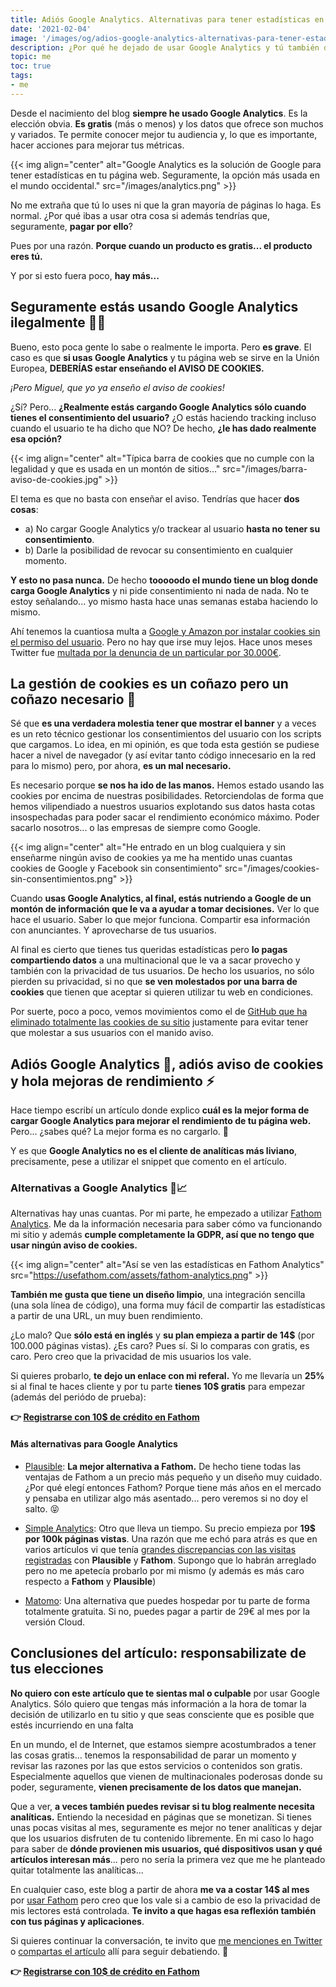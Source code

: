 ```yaml
---
title: Adiós Google Analytics. Alternativas para tener estadísticas en tu web
date: '2021-02-04'
image: '/images/og/adios-google-analytics-alternativas-para-tener-estadisticas-en-tu-web.png'
description: ¿Por qué he dejado de usar Google Analytics y tú también deberías? Además, te doy algunas alternativas que puedes utilizar en su lugar
topic: me
toc: true
tags:
- me
---
```


Desde el nacimiento del blog **siempre he usado Google Analytics**. Es la elección obvia. **Es gratis** (más o menos) y los datos que ofrece son muchos y variados. Te permite conocer mejor tu audiencia y, lo que es importante, hacer acciones para mejorar tus métricas.

{{< img align="center" alt="Google Analytics es la solución de Google para tener estadísticas en tu página web. Seguramente, la opción más usada en el mundo occidental." src="/images/analytics.png" >}}

No me extraña que tú lo uses ni que la gran mayoría de páginas lo haga. Es normal. ¿Por qué ibas a usar otra cosa si además tendrías que, seguramente, **pagar por ello**?

Pues por una razón. **Porque cuando un producto es gratis... el producto eres tú.**

Y por si esto fuera poco, **hay más...**

## Seguramente estás usando Google Analytics ilegalmente 👮‍♂️

Bueno, esto poca gente lo sabe o realmente le importa. Pero **es grave**. El caso es que **si usas Google Analytics** y tu página web se sirve en la Unión Europea, **DEBERÍAS estar enseñando el AVISO DE COOKIES.**

*¡Pero Miguel, que yo ya enseño el aviso de cookies!*

¿Sí? Pero... **¿Realmente estás cargando Google Analytics sólo cuando tienes el consentimiento del usuario?** ¿O estás haciendo tracking incluso cuando el usuario te ha dicho que NO? De hecho, **¿le has dado realmente esa opción?**

{{< img align="center" alt="Típica barra de cookies que no cumple con la legalidad y que es usada en un montón de sitios..." src="/images/barra-aviso-de-cookies.jpg" >}}

El tema es que no basta con enseñar el aviso. Tendrías que hacer **dos cosas**:

* a) No cargar Google Analytics y/o trackear al usuario **hasta no tener su consentimiento**.
* b) Darle la posibilidad de revocar su consentimiento en cualquier momento.

**Y esto no pasa nunca.** De hecho **tooooodo el mundo tiene un blog donde carga Google Analytics** y ni pide consentimiento ni nada de nada. No te estoy señalando... yo mismo hasta hace unas semanas estaba haciendo lo mismo.

Ahí tenemos la cuantiosa multa a [Google y Amazon por instalar cookies sin el permiso del usuario](https://twitter.com/CNIL/status/1336931161621327872). Pero no hay que irse muy lejos. Hace unos meses Twitter fue [multada por la denuncia de un particular por 30.000€](https://confilegal.com/20200611-proteccion-de-datos-multa-a-twitter-con-30-000-euros-por-una-infraccion-leve-en-su-politica-de-cookies/).

## La gestión de cookies es un coñazo pero un coñazo necesario 🛑

Sé que **es una verdadera molestia tener que mostrar el banner** y a veces es un reto técnico gestionar los consentimientos del usuario con los scripts que cargamos. Lo idea, en mi opinión, es que toda esta gestión se pudiese hacer a nivel de navegador (y así evitar tanto código innecesario en la red para lo mismo) pero, por ahora, **es un mal necesario.**

Es necesario porque **se nos ha ido de las manos.** Hemos estado usando las cookies por encima de nuestras posibilidades. Retorciendolas de forma que hemos vilipendiado a nuestros usuarios explotando sus datos hasta cotas insospechadas para poder sacar el rendimiento económico máximo. Poder sacarlo nosotros... o las empresas de siempre como Google.

{{< img align="center" alt="He entrado en un blog cualquiera y sin enseñarme ningún aviso de cookies ya me ha mentido unas cuantas cookies de Google y Facebook sin consentimiento" src="/images/cookies-sin-consentimientos.png" >}}

Cuando **usas Google Analytics, al final, estás nutriendo a Google de un montón de información que le va a ayudar a tomar decisiones.** Ver lo que hace el usuario. Saber lo que mejor funciona. Compartir esa información con anunciantes. Y aprovecharse de tus usuarios.

Al final es cierto que tienes tus queridas estadísticas pero **lo pagas compartiendo datos** a una multinacional que le va a sacar provecho y también con la privacidad de tus usuarios. De hecho los usuarios, no sólo pierden su privacidad, si no que **se ven molestados por una barra de cookies** que tienen que aceptar si quieren utilizar tu web en condiciones.

Por suerte, poco a poco, vemos movimientos como el de [GitHub que ha eliminado totalmente las cookies de su sitio](https://github.blog/2020-12-17-no-cookie-for-you/) justamente para evitar tener que molestar a sus usuarios con el manido aviso.

## Adiós Google Analytics 👋, adiós aviso de cookies y hola mejoras de rendimiento ⚡

Hace tiempo escribí un artículo donde explico **cuál es la mejor forma de cargar Google Analytics para mejorar el rendimiento de tu página web.** Pero... ¿sabes qué? La mejor forma es no cargarlo. 🤣

Y es que **Google Analytics no es el cliente de analíticas más liviano**, precisamente, pese a utilizar el snippet que comento en el artículo.

### Alternativas a Google Analytics 🔀📈

Alternativas hay unas cuantas. Por mi parte, he empezado a utilizar [Fathom Analytics](https://usefathom.com/ref/8C8RPY). Me da la información necesaria para saber cómo va funcionando mi sitio y además **cumple completamente la GDPR, así que no tengo que usar ningún aviso de cookies.**

{{< img align="center" alt="Así se ven las estadísticas en Fathom Analytics" src="https://usefathom.com/assets/fathom-analytics.png" >}}

**También me gusta que tiene un diseño limpio**, una integración sencilla (una sola línea de código), una forma muy fácil de compartir las estadísticas a partir de una URL, un muy buen rendimiento.

¿Lo malo? Que **sólo está en inglés** y **su plan empieza a partir de 14$** (por 100.000 páginas vistas). ¿Es caro? Pues sí. Si lo comparas con gratis, es caro. Pero creo que la privacidad de mis usuarios los vale.

Si quieres probarlo, **te dejo un enlace con mi referal.** Yo me llevaría un **25%** si al final te haces cliente y por tu parte **tienes 10$ gratis** para empezar (además del periódo de prueba):

**👉 [Registrarse con 10$ de crédito en Fathom](https://usefathom.com/ref/8C8RPY)**

#### Más alternativas para Google Analytics

* [Plausible](https://plausible.io/): **La mejor alternativa a Fathom.** De hecho tiene todas las ventajas de Fathom a un precio más pequeño y un diseño muy cuidado. ¿Por qué elegí entonces Fathom? Porque tiene más años en el mercado y pensaba en utilizar algo más asentado... pero veremos si no doy el salto. 😝

* [Simple Analytics](https://simpleanalytics.com/): Otro que lleva un tiempo. Su precio empieza por **19$ por 100k páginas vistas**. Una razón que me echó para atrás es que en varios artículos vi que tenía [grandes discrepancias con las visitas registradas](https://dev.to/hmhrex/a-comparison-of-the-top-3-privacy-focused-analytics-platforms-209m) con **Plausible** y **Fathom**. Supongo que lo habrán arreglado pero no me apetecía probarlo por mi mismo (y además es más caro respecto a **Fathom** y **Plausible**)

* [Matomo](https://matomo.org/): Una alternativa que puedes hospedar por tu parte de forma totalmente gratuita. Si no, puedes pagar a partir de 29€ al mes por la versión Cloud.

## Conclusiones del artículo: responsabilizate de tus elecciones

**No quiero con este artículo que te sientas mal o culpable** por usar Google Analytics. Sólo quiero que tengas más información a la hora de tomar la decisión de utilizarlo en tu sitio y que seas consciente que es posible que estés incurriendo en una falta

En un mundo, el de Internet, que estamos siempre acostumbrados a tener las cosas gratis... tenemos la responsabilidad de parar un momento y revisar las razones por las que estos servicios o contenidos son gratis. Especialmente aquellos que vienen de multinacionales poderosas donde su poder, seguramente, **vienen precisamente de los datos que manejan.**

Que a ver, **a veces también puedes revisar si tu blog realmente necesita analíticas.** Entiendo la necesidad en páginas que se monetizan. Si tienes unas pocas visitas al mes, seguramente es mejor no tener analíticas y dejar que los usuarios disfruten de tu contenido libremente. En mi caso lo hago para saber de **dónde provienen mis usuarios, qué dispositivos usan y qué artículos interesan más**... pero no sería la primera vez que me he planteado quitar totalmente las analíticas...

En cualquier caso, este blog a partir de ahora **me va a costar 14$ al mes** por [usar Fathom](https://usefathom.com/ref/8C8RPY) pero creo que los vale si a cambio de eso la privacidad de mis lectores está controlada. **Te invito a que hagas esa reflexión también con tus páginas y aplicaciones**.

Si quieres continuar la conversación, te invito que [me menciones en Twitter](https://twitter.com/midudev) o [compartas el artículo](https://twitter.com/share?url=https%3a%2f%2fmidu.dev%2fadios-google-analytics-alternativas-para-tener-estadisticas-en-tu-web%2f&text=%22Adi%c3%b3s%20Google%20Analytics.%20Alternativas%20para%20tener%20estad%c3%adsticas%20en%20tu%20web%22%20por%20@midudev) allí para seguir debatiendo. 👋

**👉 [Registrarse con 10$ de crédito en Fathom](https://usefathom.com/ref/8C8RPY)**
